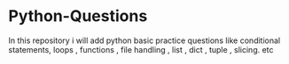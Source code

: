 # Python-Questions
In this repository i will add python basic practice questions like conditional statements, loops , functions , file handling , list , dict , tuple , slicing. etc
